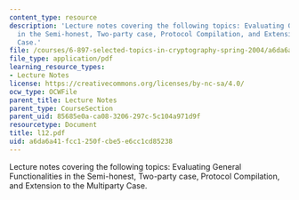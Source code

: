 ```yaml
---
content_type: resource
description: 'Lecture notes covering the following topics: Evaluating General Functionalities
  in the Semi-honest, Two-party case, Protocol Compilation, and Extension to the Multiparty
  Case.'
file: /courses/6-897-selected-topics-in-cryptography-spring-2004/a6da6a41fcc1250fcbe5e6cc1cd85238_l12.pdf
file_type: application/pdf
learning_resource_types:
- Lecture Notes
license: https://creativecommons.org/licenses/by-nc-sa/4.0/
ocw_type: OCWFile
parent_title: Lecture Notes
parent_type: CourseSection
parent_uid: 85685e0a-ca08-3206-297c-5c104a971d9f
resourcetype: Document
title: l12.pdf
uid: a6da6a41-fcc1-250f-cbe5-e6cc1cd85238
---
```

Lecture notes covering the following topics: Evaluating General Functionalities in the Semi-honest, Two-party case, Protocol Compilation, and Extension to the Multiparty Case.